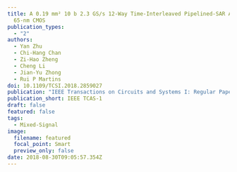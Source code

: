 ```yaml
---
title: A 0.19 mm² 10 b 2.3 GS/s 12-Way Time-Interleaved Pipelined-SAR ADC in
  65-nm CMOS
publication_types:
  - "2"
authors:
  - Yan Zhu
  - Chi-Hang Chan
  - Zi-Hao Zheng
  - Cheng Li
  - Jian-Yu Zhong
  - Rui P Martins
doi: 10.1109/TCSI.2018.2859027
publication: "IEEE Transactions on Circuits and Systems I: Regular Papers"
publication_short: IEEE TCAS-1
draft: false
featured: false
tags:
  - Mixed-Signal
image:
  filename: featured
  focal_point: Smart
  preview_only: false
date: 2018-08-30T09:05:57.354Z
---
```

